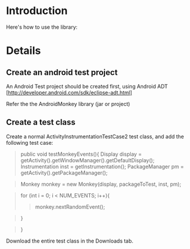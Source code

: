 # Introduction #

Here's how to use the library:

# Details #

## Create an android test project ##

An Android Test project should be created first, using Android ADT [http://developer.android.com/sdk/eclipse-adt.html]

Refer the the AndroidMonkey library (jar or project)

## Create a test class ##

Create a normal ActivityInstrumentationTestCase2 test class, and add the following test case:

> public void testMonkeyEvents(){
> Display display = getActivity().getWindowManager().getDefaultDisplay();
> Instrumentation inst = getInstrumentation();
> PackageManager pm = getActivity().getPackageManager();

> Monkey monkey = new Monkey(display, packageToTest, inst, pm);

> for (int i = 0; i < NUM\_EVENTS; i++){
> > monkey.nextRandomEvent();

> }

> }


Download the entire test class in the Downloads tab.